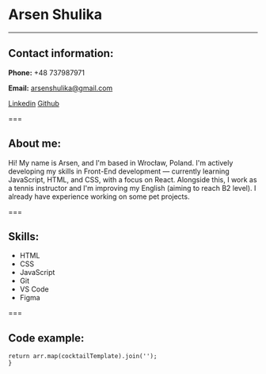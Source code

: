 # Arsen Shulika

---

## Contact information:

**Phone:** +48 737987971

**Email:** arsenshulika@gmail.com

[Linkedin](https://www.linkedin.com/feed/)
[Github](https://github.com/ArsenShulika)

===

## About me:

Hi! My name is Arsen, and I'm based in Wrocław, Poland.
I'm actively developing my skills in Front-End development — currently learning JavaScript, HTML, and CSS, with a focus on React. Alongside this, I work as a tennis instructor and I'm improving my English (aiming to reach B2 level). I already have experience working on some pet projects.

===

## Skills:

- HTML
- CSS
- JavaScript
- Git
- VS Code
- Figma

===

## Code example:

```export function cocktailsTemplate(arr) {
return arr.map(cocktailTemplate).join('');
}
```
